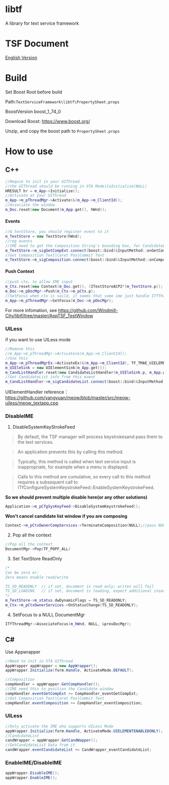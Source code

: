 # libtf
A library for text service framework
# TSF Document
[English Version](https://github.com/Windmill-City/libtf/blob/master/docs/Doc.md) 
# Build
Set Boost Root before build

Path:`TextServiceFramework\libtf\PropertySheet.props`

BoostVersion boost_1_74_0

Download Boost: https://www.boost.org/

Unzip, and copy the boost path to `PropertySheet.props`
# How to use
## C++
```c++
//Requie to init in your UIThread
//the UIThread should be running in STA Mode|CoInitialize(NULL)
HRESULT hr = m_App->Initialize();
//Activate at your UIThread
m_App->m_pThreadMgr->Activate(&(m_App->m_ClientId));
//Associate the window
m_Doc.reset(new Document(m_App.get(), hWnd));
```
#### Events
```c++
//A textStore, you should register event to it
m_TextStore = new TextStore(hWnd);
//reg events
//IME need to get the Composition String's bounding box, for CandidateList Window drawing
m_TextStore->m_sigGetCompExt.connect(boost::bind(&InputMethod::onGetCompsitionExt, this, _1, _2));
//Get Composition Text|Caret Pos|Commit Text
m_TextStore->m_sigComposition.connect(boost::bind(&InputMethod::onComposition, this, _1, _2));
```
#### Push Context
```c++
//push ctx, to allow IME input
m_Ctx.reset(new Context(m_Doc.get(), (ITextStoreACP2*)m_TextStore.p));
m_Doc->m_pDocMgr->Push(m_Ctx->m_pCtx.p);
//SetFocus when ctx is vaild, it seems that some ime just handle ITfThreadMgrEventSink::OnSetFocus, so when we push context, we need to SetFocus to update their state
m_App->m_pThreadMgr->SetFocus(m_Doc->m_pDocMgr);
```
For more infomation, see https://github.com/Windmill-City/libtf/tree/master/AppTSF_TestWindow
### UILess
if you want to use UILess mode
```c++
//Remove this
//m_App->m_pThreadMgr->Activate(&(m_App->m_ClientId));
//Use this
m_App->m_pThreadMgrEx->ActivateEx(&(m_App->m_ClientId), TF_TMAE_UIELEMENTENABLEDONLY);
m_UIEleSink = new UIElementSink(m_App.get());
m_CandListHandler.reset(new CandidateListHandler(m_UIEleSink.p, m_App.get()));
//Get CandidateList info from this event
m_CandListHandler->m_sigCandidateList.connect(boost::bind(&InputMethod::onCandidateList, this, _1));
```
UIElementHandler reference： https://github.com/yangyuan/meow/blob/master/src/meow-uiless/meow_textapp.cpp
### DisableIME
1. DisableSystemKeyStrokeFeed

> By default, the TSF manager will process keystrokesand pass them to the text services.

> An application prevents this by calling this method.

> Typically, this method is called when text service input is inappropriate, for example when a menu is displayed.

> Calls to this method are cumulative, so every call to this method requires a subsequent call to ITfConfigureSystemKeystrokeFeed::EnableSystemKeystrokeFeed.

**So we should prevent multiple disable here(or any other solutions)**
```c++
Application->m_pCfgSysKeyFeed->DisableSystemKeystrokeFeed();
```

**Won't cancel candidate list window if you are composing**
```c++
Context->m_pCtxOwnerCompServices->TerminateComposition(NULL);//pass NULL to terminate all composition
```
2. Pop all the context
```c++
//Pop all the context
DocumentMgr->Pop(TF_POPF_ALL)
```
3. Set TextStore ReadOnly
```c++
/*
Can be zero or:
Zero means enable read/write

TS_SD_READONLY  // if set, document is read only; writes will fail
TS_SD_LOADING   // if set, document is loading, expect additional inserts
*/
m_TextStore->m_status.dwDynamicFlags = TS_SD_READONLY;
m_Ctx->m_pCtxOwnerServices->OnStatusChange(TS_SD_READONLY);
```
4. SetFocus to a NULL DocumentMgr
```c++
ITfThreadMgr->AssociateFocus(m_hWnd, NULL, &prevDocMgr);
```
## C#
Use Appwrapper
```c#
//Need to init in STA UIThread
AppWrapper appWrapper = new AppWrapper();
appWrapper.Initialize(form.Handle, ActivateMode.DEFAULT);

//Composition
compHandler = appWrapper.GetCompHandler();
//IME need this to position the Candidate window
compHandler.eventGetCompExt += CompHandler_eventGetCompExt;
//Get Composition Text|Caret Pos|Commit Text
compHandler.eventComposition += CompHandler_eventComposition;
```
### UILess
```c#
//Only activate the IME who supports UILess Mode
appWrapper.Initialize(form.Handle, ActivateMode.UIELEMENTENABLEDONLY);
//CandidateList
candWrapper = appWrapper.GetCandWapper();
//GetCandidateList Data from it
candWrapper.eventCandidateList += CandWrapper_eventCandidateList;
```
### EnableIME/DisableIME
```c#
appWrapper.DisableIME();
appWrapper.EnableIME();
```
